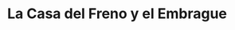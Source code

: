 ---
title: "La Casa del Freno y el Embrague"
url: /san-isidro/la-casa-del-freno-y-el-embrague/
shop: piezas de automóviles
---